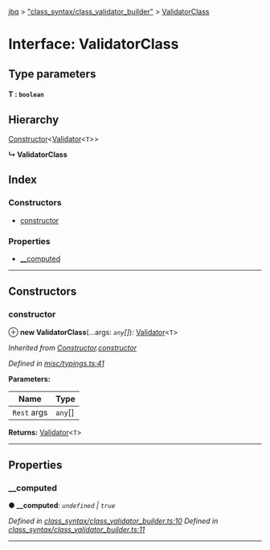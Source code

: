[jbq](../README.md) > ["class_syntax/class_validator_builder"](../modules/_class_syntax_class_validator_builder_.md) > [ValidatorClass](../interfaces/_class_syntax_class_validator_builder_.validatorclass.md)

# Interface: ValidatorClass

## Type parameters
#### T :  `boolean`
## Hierarchy

 [Constructor](_misc_typings_.constructor.md)<[Validator](../classes/_class_syntax_.validator.md)<`T`>>

**↳ ValidatorClass**

## Index

### Constructors

* [constructor](_class_syntax_class_validator_builder_.validatorclass.md#constructor)

### Properties

* [__computed](_class_syntax_class_validator_builder_.validatorclass.md#__computed)

---

## Constructors

<a id="constructor"></a>

###  constructor

⊕ **new ValidatorClass**(...args: *`any`[]*): [Validator](../classes/_class_syntax_.validator.md)<`T`>

*Inherited from [Constructor](_misc_typings_.constructor.md).[constructor](_misc_typings_.constructor.md#constructor)*

*Defined in [misc/typings.ts:41](https://github.com/krnik/vjs-validator/blob/6a6427a/src/misc/typings.ts#L41)*

**Parameters:**

| Name | Type |
| ------ | ------ |
| `Rest` args | `any`[] |

**Returns:** [Validator](../classes/_class_syntax_.validator.md)<`T`>

___

## Properties

<a id="__computed"></a>

###  __computed

**● __computed**: *`undefined` \| `true`*

*Defined in [class_syntax/class_validator_builder.ts:10](https://github.com/krnik/vjs-validator/blob/6a6427a/src/class_syntax/class_validator_builder.ts#L10)*
*Defined in [class_syntax/class_validator_builder.ts:11](https://github.com/krnik/vjs-validator/blob/6a6427a/src/class_syntax/class_validator_builder.ts#L11)*

___

